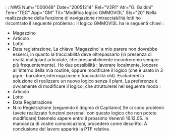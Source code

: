  :  : NWS Num="000048" Date="20051214" Rel="V2R1" Atr="G. Galdini" Tem="TEC" App="GM" Tit="Modifica logico GMMOVI3L" Sts="20"
Nella realizzazione della funzione di navigazione rintracciabilità lotti ho riscontrato il seguente
problema : 
Il logico GMMOVI3L ha le seguenti chiavi : 
- Magazzino
- Articolo
- Lotto
- Data registrazione.
La chiave 'Magazzino' a mio parere non dovrebbe esserci, in quanto la tracciabilità deve oltrepassarlo (in presenza di realtà multiplant articolate, che presumibilmente incontreremo sempre
più frequentemente).
Ho due possibilità :  lavorare localmente, loopare all'interno della mia routine, oppure modificare il logico (che è usato in 3 pgm :  barratore,interrogazione e tracciabilità old).
Escluderei la soluzione di realizzare un nuovo logico senza il plant.
La preferenza è ovviamente di modificare il logico, che strutturerei nel seguente modo : 
- Articolo
- Lotto
- Data Registrazione
- N.ro Registrazione (seguendo il dogma di Capitanio)
Se ci sono problemi (avete realizzato funzioni personali con questo logico che non potete modificare) fatemelo sapere entro il prossimo Venerdì 16.12.05.
In mancanza di vostre comunicazioni, procederò come descritto.
A conclusione del lavoro apparirà la PTF relativa.
